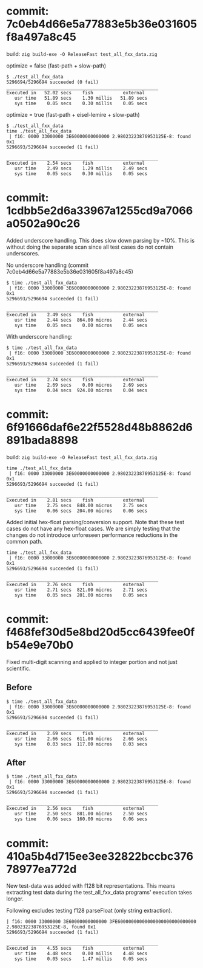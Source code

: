 # commit: 7c0eb4d66e5a77883e5b36e031605f8a497a8c45

build: `zig build-exe -O ReleaseFast test_all_fxx_data.zig`

optimize = false    (fast-path + slow-path)

```
$ ./test_all_fxx_data
5296694/5296694 succeeded (0 fail)
________________________________________________________
Executed in   52.02 secs    fish           external
   usr time   51.89 secs    1.30 millis   51.89 secs
   sys time    0.05 secs    0.30 millis    0.05 secs
```

optimize = true     (fast-path + eisel-lemire + slow-path)

```
$ ./test_all_fxx_data
time ./test_all_fxx_data 
 | f16: 0000 33000000 3E60000000000000 2.98023223876953125E-8: found 0x1
5296693/5296694 succeeded (1 fail)

________________________________________________________
Executed in    2.54 secs    fish           external
   usr time    2.49 secs    1.29 millis    2.49 secs
   sys time    0.05 secs    0.30 millis    0.05 secs
```

# commit: 1cdbb5e2d6a33967a1255cd9a7066a0502a90c26

Added underscore handling. This does slow down parsing by ~10%. This is without
doing the separate scan since all test cases do not contain underscores.

No underscore handling (commit 7c0eb4d66e5a77883e5b36e031605f8a497a8c45)

```
$ time ./test_all_fxx_data
 | f16: 0000 33000000 3E60000000000000 2.98023223876953125E-8: found 0x1
5296693/5296694 succeeded (1 fail)

________________________________________________________
Executed in    2.49 secs    fish           external
   usr time    2.44 secs  864.00 micros    2.44 secs
   sys time    0.05 secs    0.00 micros    0.05 secs
```

With underscore handling:

```
$ time ./test_all_fxx_data
 | f16: 0000 33000000 3E60000000000000 2.98023223876953125E-8: found 0x1
5296693/5296694 succeeded (1 fail)

________________________________________________________
Executed in    2.74 secs    fish           external
   usr time    2.69 secs    0.00 micros    2.69 secs
   sys time    0.04 secs  924.00 micros    0.04 secs
```

# commit: 6f91666daf6e22f5528d48b8862d6891bada8898

build: `zig build-exe -O ReleaseFast test_all_fxx_data.zig`

```
time ./test_all_fxx_data
 | f16: 0000 33000000 3E60000000000000 2.98023223876953125E-8: found 0x1
5296693/5296694 succeeded (1 fail)

________________________________________________________
Executed in    2.81 secs    fish           external
   usr time    2.75 secs  848.00 micros    2.75 secs
   sys time    0.06 secs  204.00 micros    0.06 secs
```

Added initial hex-float parsing/conversion support. Note that these test cases
do not have any hex-float cases. We are simply testing that the changes do not
introduce unforeseen performance reductions in the common path.

```
time ./test_all_fxx_data
 | f16: 0000 33000000 3E60000000000000 2.98023223876953125E-8: found 0x1
5296693/5296694 succeeded (1 fail)

________________________________________________________
Executed in    2.76 secs    fish           external
   usr time    2.71 secs  821.00 micros    2.71 secs
   sys time    0.05 secs  201.00 micros    0.05 secs
```

# commit: f468fef30d5e8bd20d5cc6439fee0fb54e9e70b0

Fixed multi-digit scanning and applied to integer portion and not just
scientific.

## Before

```
$ time ./test_all_fxx_data
 | f16: 0000 33000000 3E60000000000000 2.98023223876953125E-8: found 0x1
5296693/5296694 succeeded (1 fail)

________________________________________________________
Executed in    2.69 secs    fish           external
   usr time    2.66 secs  611.00 micros    2.66 secs
   sys time    0.03 secs  117.00 micros    0.03 secs
```

## After

```
$ time ./test_all_fxx_data
 | f16: 0000 33000000 3E60000000000000 2.98023223876953125E-8: found 0x1
5296693/5296694 succeeded (1 fail)

________________________________________________________
Executed in    2.56 secs    fish           external
   usr time    2.50 secs  881.00 micros    2.50 secs
   sys time    0.06 secs  160.00 micros    0.06 secs
```

# commit: 410a5b4d715ee3ee32822bccbc37678977ea772d

New test-data was added with f128 bit representations. This means extracting
test data during the test_all_fxx_data programs' execution takes longer.

Following excludes testing f128 parseFloat (only string extraction).

```
| f16: 0000 33000000 3E60000000000000 3FE60000000000000000000000000000 2.98023223876953125E-8, found 0x1
5296693/5296694 succeeded (1 fail)

________________________________________________________
Executed in    4.55 secs    fish           external
   usr time    4.48 secs    0.00 millis    4.48 secs
   sys time    0.05 secs    1.47 millis    0.05 secs
```
